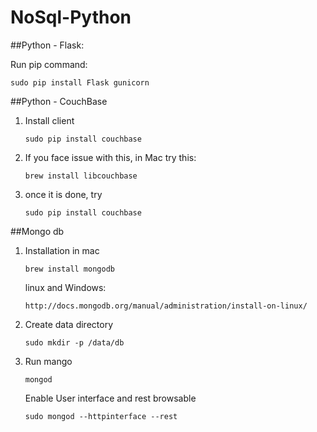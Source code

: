 # NoSql-Python

##Python - Flask:

Run pip command:
```
sudo pip install Flask gunicorn 
```

##Python - CouchBase

1. Install client
    ```
    sudo pip install couchbase
    ```

2. If you face issue with this, in Mac try this:
    ```
    brew install libcouchbase
    ```

3. once it is done, try 
    ```
    sudo pip install couchbase
    ```

##Mongo db
1. Installation in mac
   ```
   brew install mongodb
   ```
   linux and Windows:
   ```
   http://docs.mongodb.org/manual/administration/install-on-linux/
   ```
   
2. Create data directory
   ```
   sudo mkdir -p /data/db
   ```
3. Run mango
   ```
   mongod
   ```
   
   Enable User interface and rest browsable
   ```
   sudo mongod --httpinterface --rest
   ```
